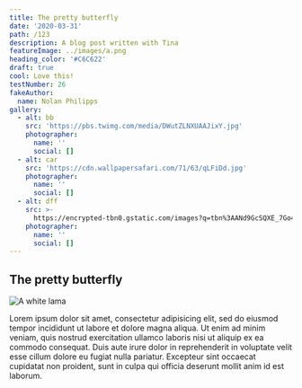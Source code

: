 ```yaml
---
title: The pretty butterfly
date: '2020-03-31'
path: /123
description: A blog post written with Tina
featureImage: ../images/a.png
heading_color: '#C6C622'
draft: true
cool: Love this!
testNumber: 26
fakeAuthor:
  name: Nolan Philipps
gallery:
  - alt: bb
    src: 'https://pbs.twimg.com/media/DWutZLNXUAAJixY.jpg'
    photographer:
      name: ''
      social: []
  - alt: car
    src: 'https://cdn.wallpapersafari.com/71/63/qLFiDd.jpg'
    photographer:
      name: ''
      social: []
  - alt: dff
    src: >-
      https://encrypted-tbn0.gstatic.com/images?q=tbn%3AANd9GcSQXE_7Go4FovH9bstguTZSXGwPapB5CwcraJtmLQICkJe9weEk&usqp=CAU
    photographer:
      name: ''
      social: []
---
```

## The pretty butterfly 

![A white lama](https://helpx.adobe.com/content/dam/help/en/stock/how-to/visual-reverse-image-search/jcr_content/main-pars/image/visual-reverse-image-search-v2_intro.jpg)

Lorem ipsum dolor sit amet, consectetur adipisicing elit, sed do eiusmod tempor incididunt ut labore et dolore magna aliqua. Ut enim ad minim veniam, quis nostrud exercitation ullamco laboris nisi ut aliquip ex ea commodo consequat. Duis aute irure dolor in reprehenderit in voluptate velit esse cillum dolore eu fugiat nulla pariatur. Excepteur sint occaecat cupidatat non proident, sunt in culpa qui officia deserunt mollit anim id est laborum.